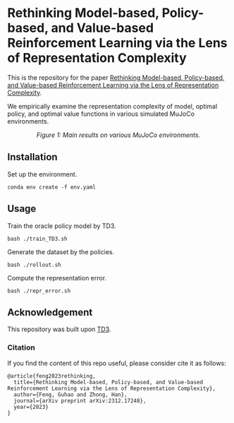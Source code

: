 # Rethinking Model-based, Policy-based, and Value-based Reinforcement Learning via the Lens of Representation Complexity

This is the repository for the paper [Rethinking Model-based, Policy-based, and Value-based Reinforcement Learning via the Lens of Representation Complexity](https://arxiv.org/abs/2312.17248).

We empirically examine the representation complexity of model, optimal policy, and optimal value functions in various simulated MuJoCo environments.

<p align="center">
    <img src=" " width="600">
        <br>
    <em>Figure 1: Main results on various MuJoCo environments.</em>
</p>


## Installation
Set up the environment.

```
conda env create -f env.yaml  
```

## Usage

Train the oracle policy model by TD3.

```
bash ./train_TD3.sh 
```

Generate the dataset by the policies.

```
bash ./rollout.sh
```

Compute the representation error.

```
bash ./repr_error.sh
```

## Acknowledgement

This repository was built upon [TD3](https://github.com/sfujim/TD3).

### Citation
If you find the content of this repo useful, please consider cite it as follows:

```
@article{feng2023rethinking,
  title={Rethinking Model-based, Policy-based, and Value-based Reinforcement Learning via the Lens of Representation Complexity},
  author={Feng, Guhao and Zhong, Han},
  journal={arXiv preprint arXiv:2312.17248},
  year={2023}
}
```
